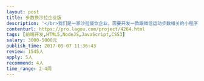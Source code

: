 ```yaml
---                
layout: post       
title: 步数换沙拉企业版           
description: '</br>我们是一家沙拉餐饮企业，需要开发一款跟微信运动步数相关的小程序，提供给合作企业使用。</br></br>产品逻辑为：</br></br>（1）合作企业向我们购买能量点（能量点可用于兑换我们的沙拉）</br></br>（2）合作企业可以自行设定步数目标，以及达到目标所奖励的能量点</br></br>（3）合作企业员工可以通过完成步数目标获得企业购买的能量点，并且用能量点兑换沙拉</br></br>产品端口：</br></br>（1）企业员工用户端：做在小程序内，通过小程序提供的微信运动接口获取步数</br></br>（2）企业端PCweb：用于管理企业的目标，以及查看员工每天的相关步数</br></br></br>只外包前端部分，UI、后台数据接口全部我们提供，只需要做前端部分即可。</br>'     
contenturl: https://pro.lagou.com/project/4264.html      
tags: [前端开发,HTML5,NodeJS,JavaScript,CSS3]            
salary: 3000-5000元          
publish_time: 2017-09-07 11:36:43         
review: 1545人                   
apply: 5人                   
recommend: 4人                   
time_range: 2-4周              
---                 
```

